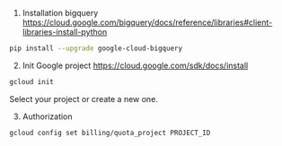 1. Installation bigquery
https://cloud.google.com/bigquery/docs/reference/libraries#client-libraries-install-python

```bash
pip install --upgrade google-cloud-bigquery
```
	
2. Init Google project
https://cloud.google.com/sdk/docs/install
```bash
gcloud init
```
Select your project or create a new one.

3. Authorization
```text
gcloud config set billing/quota_project PROJECT_ID
```
